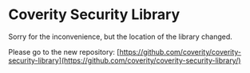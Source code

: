 # Coverity Security Library
Sorry for the inconvenience, but the location of the library changed. 

Please go to the new repository: [https://github.com/coverity/coverity-security-library](https://github.com/coverity/coverity-security-library/)